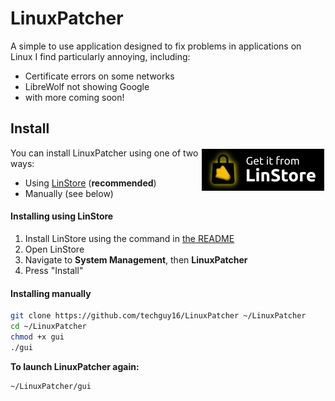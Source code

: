 # LinuxPatcher
A simple to use application designed to fix problems in applications on Linux I find particularly annoying, including:
* Certificate errors on some networks
* LibreWolf not showing Google
* with more coming soon!

## Install
[<img src='https://github.com/techguy16/LinStore/blob/main/images/badge.png?raw=true' align=right>](https://github.com/techguy16/LinStore)

You can install LinuxPatcher using one of two ways:
* Using [LinStore](https://github.com/techguy16/LinStore) (**recommended**)
* Manually (see below)

#### Installing using LinStore
1. Install LinStore using the command in [the README](https://github.com/techguy16/LinStore)
2. Open LinStore
3. Navigate to **System Management**, then **LinuxPatcher**
4. Press "Install"

#### Installing manually
```bash
git clone https://github.com/techguy16/LinuxPatcher ~/LinuxPatcher
cd ~/LinuxPatcher
chmod +x gui
./gui
```

**To launch LinuxPatcher again:**
```bash
~/LinuxPatcher/gui
```